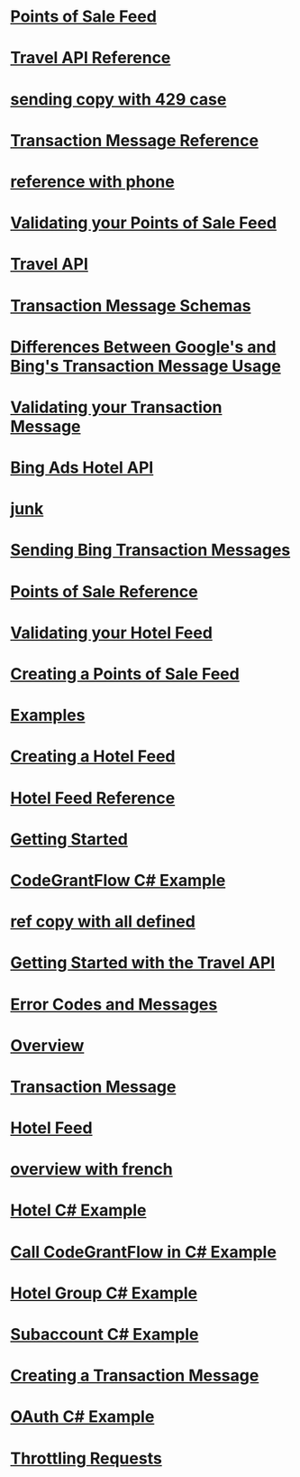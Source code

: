 # [Points of Sale Feed](points-of-sale-feed.md)
# [Travel API Reference](travel-api-reference.md)
# [sending copy with 429 case](sending-copy-with-429-case.md)
# [Transaction Message Reference](transaction-message-reference.md)
# [reference with phone](reference-with-phone.md)
# [Validating your Points of Sale Feed](validating-your-points-of-sale-feed.md)
# [Travel API](travel-api.md)
# [Transaction Message Schemas](transaction-message-schemas.md)
# [Differences Between Google's and Bing's Transaction Message Usage](differences-between-google-s-and-bing-s-transaction-message-usage.md)
# [Validating your Transaction Message](validating-your-transaction-message.md)
# [Bing Ads Hotel API](bing-ads-hotel-api.md)
# [junk](junk.md)
# [Sending Bing Transaction Messages](sending-bing-transaction-messages.md)
# [Points of Sale Reference](points-of-sale-reference.md)
# [Validating your Hotel Feed](validating-your-hotel-feed.md)
# [Creating a Points of Sale Feed](creating-a-points-of-sale-feed.md)
# [Examples](examples.md)
# [Creating a Hotel Feed](creating-a-hotel-feed.md)
# [Hotel Feed Reference](hotel-feed-reference.md)
# [Getting Started](getting-started.md)
# [CodeGrantFlow C# Example](codegrantflow-csharp-example.md)
# [ref copy with all defined](ref-copy-with-all-defined.md)
# [Getting Started with the Travel API](getting-started-with-the-travel-api.md)
# [Error Codes and Messages](error-codes-and-messages.md)
# [Overview](overview.md)
# [Transaction Message](transaction-message.md)
# [Hotel Feed](hotel-feed.md)
# [overview with french](overview-with-french.md)
# [Hotel C# Example](hotel-csharp-example.md)
# [Call CodeGrantFlow in C# Example](call-codegrantflow-in-csharp-example.md)
# [Hotel Group C# Example](hotel-group-csharp-example.md)
# [Subaccount C# Example](subaccount-csharp-example.md)
# [Creating a Transaction Message](creating-a-transaction-message.md)
# [OAuth C# Example](oauth-csharp-example.md)
# [Throttling Requests](throttling-requests.md)
